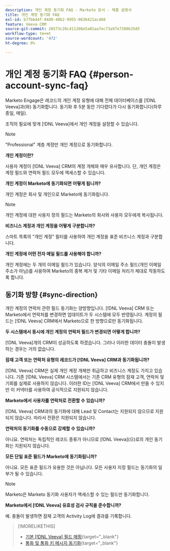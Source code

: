 ```yaml
---
description: 개인 계정 동기화 FAQ - Marketo 문서 - 제품 설명서
title: 개인 계정 동기화 FAQ
exl-id: b77bb44f-94d0-40b2-9955-9636421ac468
feature: Veeva CRM
source-git-commit: 26573c20c411208e5a01aa7ec73a97e7208b35d5
workflow-type: tm+mt
source-wordcount: '472'
ht-degree: 0%

---
```


# 개인 계정 동기화 FAQ {#person-account-sync-faq}

Marketo Engage은 레코드의 개인 계정 유형에 대해 전체 데이터베이스를 [!DNL Veeva]과(와) 동기화합니다. 동기화 후 5분 동안 기다렸다가 다시 동기화합니다(하루 종일, 매일).

조직의 필요에 맞게 [!DNL Veeva]에서 개인 계정을 설정할 수 있습니다.

>[!NOTE]
>
>&quot;Professional&quot; 계층 계정만 개인 계정으로 동기화합니다.

**개인 계정이란?**

사용자 계정이 [!DNL Veeva] CRM의 계정 개체와 매우 유사합니다. 단, 개인 계정은 계정 필드와 연락처 필드 모두에 액세스할 수 있습니다.

**개인 계정이 Marketo에 동기화되면 어떻게 됩니까?**

개인 계정은 회사 및 개인으로 Marketo에 동기화됩니다.

>[!NOTE]
>
>개인 계정에 대한 사용자 정의 필드는 Marketo의 회사와 사용자 모두에게 복사됩니다.

**비즈니스 계정과 개인 계정을 어떻게 구분합니까?**

스마트 목록의 &quot;개인 계정&quot; 필터를 사용하여 개인 계정을 표준 비즈니스 계정과 구분합니다.

**개인 계정에 어떤 전자 메일 필드를 사용해야 합니까?**

개인 계정에는 두 개의 이메일 필드가 있습니다. 양식의 이메일 주소 필드(개인 이메일 주소가 아님)를 사용하여 Marketo의 중복 제거 및 기타 이메일 처리가 제대로 작동하도록 합니다.

## 동기화 방향 {#sync-direction}

개인 계정의 연락처 관련 필드 동기화는 양방향입니다. [!DNL Veeva] CRM 또는 Marketo에서 연락처를 변경하면 업데이트가 두 시스템에 모두 반영됩니다. 계정의 필드는 [!DNL Veeva] CRM에서 Marketo으로 한 방향으로만 동기화됩니다.

**두 시스템에서 동시에 개인 계정의 연락처 필드가 변경되면 어떻게 합니까?**

[!DNL Veeva]개의 CRM이 성공하도록 하겠습니다. 그러나 이러한 데이터 충돌이 발생하는 경우는 거의 없습니다.

**잠재 고객 또는 연락처 유형의 레코드가 [!DNL Veeva] CRM과 동기화됩니까?**

[!DNL Veeva] CRM은 실제 개인 계정 개체만 취급하고 비즈니스 계정도 가지고 있습니다. 기존 [!DNL Veeva] CRM 시스템에서는 기존 CRM 유형의 잠재 고객, 연락처 및 기회를 실제로 사용하지 않습니다. 이러한 ID는 [!DNL Veeva] CRM에서 만들 수 있지만 이 커넥터를 사용하여 공식적으로 지원되지 않습니다.

**Marketo에서 사용자를 연락처로 전환할 수 있습니까?**

[!DNL Veeva] CRM과의 동기화에 대해 Lead 및 Contact는 지원되지 않으므로 지원되지 않습니다. 따라서 전환은 지원되지 않습니다.

**연락처의 동기화를 수동으로 강제할 수 있습니까?**

아니요. 연락처는 독립적인 레코드 종류가 아니므로 [!DNL Veeva]&#x200B;(으)로의 개인 동기화는 지원되지 않습니다.

**모든 단일 표준 필드가 Marketo에 동기화됩니까?**

아니요. 모든 표준 필드가 유용한 것은 아닙니다. 모든 사용자 지정 필드는 동기화의 일부가 될 수 있습니다.

>[!NOTE]
>
>Marketo은 Marketo 동기화 사용자가 액세스할 수 있는 필드만 동기화합니다.

**Marketo에서 [!DNL Veeva] 유효성 검사 규칙을 준수합니까?**

예. 충돌이 발생하면 잠재 고객의 Activity Log에 결과를 기록합니다.

>[!MORELIKETHIS]
>
>* [기본 [!DNL Veeva] 필드 매핑](/help/marketo/product-docs/crm-sync/veeva-crm-sync/sync-details/default-veeva-field-mapping.md){target="_blank"}
>* [통화 및 통화 키 메시지 동기화](/help/marketo/product-docs/crm-sync/veeva-crm-sync/sync-details/syncing-call-and-call-key-messages.md){target="_blank"}
